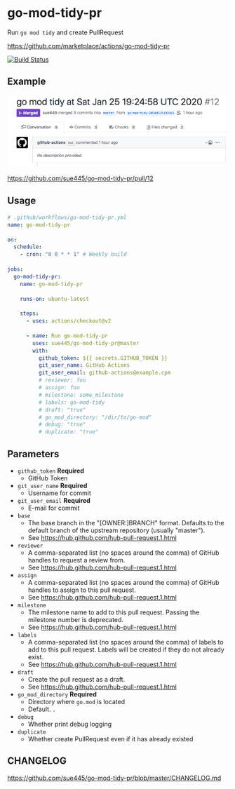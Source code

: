# go-mod-tidy-pr
Run `go mod tidy` and create PullRequest

https://github.com/marketplace/actions/go-mod-tidy-pr

[![Build Status](https://github.com/sue445/go-mod-tidy-pr/workflows/test/badge.svg?branch=master)](https://github.com/sue445/go-mod-tidy-pr/actions?query=workflow%3Atest)

## Example
![example](img/example.png)

https://github.com/sue445/go-mod-tidy-pr/pull/12

## Usage
```yaml
# .github/workflows/go-mod-tidy-pr.yml
name: go-mod-tidy-pr

on:
  schedule:
    - cron: "0 0 * * 1" # Weekly build

jobs:
  go-mod-tidy-pr:
    name: go-mod-tidy-pr

    runs-on: ubuntu-latest

    steps:
      - uses: actions/checkout@v2

      - name: Run go-mod-tidy-pr
        uses: sue445/go-mod-tidy-pr@master
        with:
          github_token: ${{ secrets.GITHUB_TOKEN }}
          git_user_name: GitHub Actions
          git_user_email: github-actions@example.cpm
          # reviewer: foo
          # assign: foo
          # milestone: some_milestone
          # labels: go-mod-tidy
          # draft: "true"
          # go_mod_directory: "/dir/to/go-mod"
          # debug: "true"
          # duplicate: "true"
```

## Parameters
* `github_token` **Required**
  *  GitHub Token
* `git_user_name` **Required**
  * Username for commit
* `git_user_email` **Required**
  * E-mail for commit
* `base`
  * The base branch in the "[OWNER:]BRANCH" format. Defaults to the default branch of the upstream repository (usually "master").
  * See https://hub.github.com/hub-pull-request.1.html
* `reviewer`
  * A comma-separated list (no spaces around the comma) of GitHub handles to request a review from.
  * See https://hub.github.com/hub-pull-request.1.html
* `assign`
  * A comma-separated list (no spaces around the comma) of GitHub handles to assign to this pull request.
  * See https://hub.github.com/hub-pull-request.1.html
* `milestone`
  * The milestone name to add to this pull request. Passing the milestone number is deprecated.
  * See https://hub.github.com/hub-pull-request.1.html
* `labels`
  * A comma-separated list (no spaces around the comma) of labels to add to this pull request. Labels will be created if they do not already exist.
  * See https://hub.github.com/hub-pull-request.1.html
* `draft`
  * Create the pull request as a draft.
  * See https://hub.github.com/hub-pull-request.1.html
* `go_mod_directory` **Required**
  * Directory where `go.mod` is located
  * Default. `.`
* `debug`
  * Whether print debug logging
* `duplicate`
  * Whether create PullRequest even if it has already existed

## CHANGELOG
https://github.com/sue445/go-mod-tidy-pr/blob/master/CHANGELOG.md
